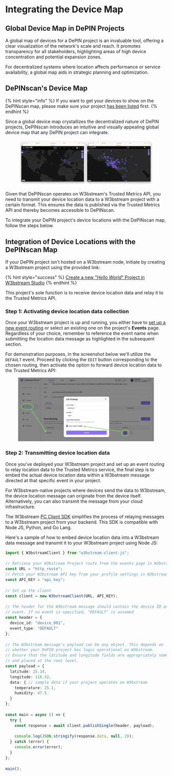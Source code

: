 # Integrating the Device Map

## Global Device Map in DePIN Projects

A global map of devices for a DePIN project is an invaluable tool, offering a clear visualization of the network's scale and reach. It promotes transparency for all stakeholders, highlighting areas of high device concentration and potential expansion zones.&#x20;

For decentralized systems where location affects performance or service availability, a global map aids in strategic planning and optimization.

## DePINscan's Device Map

{% hint style="info" %}
If you want to get your devices to show on the DePINscan map, please make sure your project [has been listed](getting-listed.md) first.
{% endhint %}

Since a global device map crystallizes the decentralized nature of DePIN projects, DePINscan introduces an intuitive and visually appealing global device map that any DePIN project can integrate.

<figure><img src="../../.gitbook/assets/image (40).png" alt=""><figcaption></figcaption></figure>

Given that DePINscan operates on W3bstream's Trusted Metrics API, you need to transmit your device location data to a W3bstream project with a certain format. This ensures the data is published via the Trusted Metrics API and thereby becomes accessible to DePINscan.

To integrate your DePIN project's device locations with the DePINscan map, follow the steps below.

## Integration of Device Locations with the DePINscan Map

If your DePIN project isn't hosted on a W3bstream node, initiate by creating a W3bstream project using the provided link:

{% hint style="success" %}
[Create a new "_Hello World_" Project in W3bstream Studio](../../get-started/deploying-an-applet.md)
{% endhint %}

This project's sole function is to receive device location data and relay it to the Trusted Metrics API.

### Step 1: Activating device location data collection

Once your W3bstream project is up and running, you either have to [set up a new event routing](../../get-started/w3bstream-studio/creating-strategies.md) or select an existing one on the project's **Events** page. Regardless of your choice, remember to reference the event name when submitting the location data message as highlighted in the subsequent section.

For demonstration purposes, in the screenshot below we'll utilize the `DEFAULT` event. Proceed by clicking the `EDIT` button corresponding to the chosen routing, then activate the option to forward device location data to the Trusted Metrics API:

<figure><img src="../../.gitbook/assets/Screenshot 2023-09-01 alle 17.20.46.png" alt=""><figcaption></figcaption></figure>

### Step 2: Transmitting device location data

Once you've deployed your W3bstream project and set up an event routing to relay location data to the Trusted Metrics service, the final step is to embed the actual device location data within a W3bstream message directed at that specific event in your project.

For W3bstream-native projects where devices send the data to W3bstream, the device location message can originate from the device itself. Alternatively, you can also transmit the message from your cloud infrastructure.&#x20;

The W3bstream [PC Client SDK](../../sending-data-to-w3bstream/pc-client-sdks/) simplifies the process of relaying messages to a W3bstream project from your backend. This SDK is compatible with Node JS, Python, and Go Lang.

Here's a sample of how to embed device location data into a W3bstream data message and transmit it to your W3bstream project using Node JS:

&#x20;

```typescript
import { W3bstreamClient } from "w3bstream-client-js";

// Retrieve your W3bstream Project route from the events page in W3bstream Studio
const URL = "http_route";
// Fetch your W3bstream API key from your profile settings in W3bstream Studio
const API_KEY = "api_key";

// Set up the client
const client = new W3bstreamClient(URL, API_KEY);

// The header for the W3bstream message should contain the device ID and the W3bstream
// event. If no event is specified, "DEFAULT" is assumed
const header = {
  device_id: "device_001",
  event_type: "DEFAULT"
};

// The W3bstream message's payload can be any object. This depends on 
// whether your DePIN project has logic operational on W3bstream.
// Ensure that the latitude and longitude fields are appropriately named
// and placed at the root level.
const payload = {
  latitude: 25.14,
  longitude: 116.32,
  data: { // sample data if your project operates on W3bstream
    temperature: 25.1,
    humidity: 47.5
  }
};

const main = async () => {
  try {
    const response = await client.publishSingle(header, payload);

    console.log(JSON.stringify(response.data, null, 2));
  } catch (error) {
    console.error(error);
  }
};

main();
```
